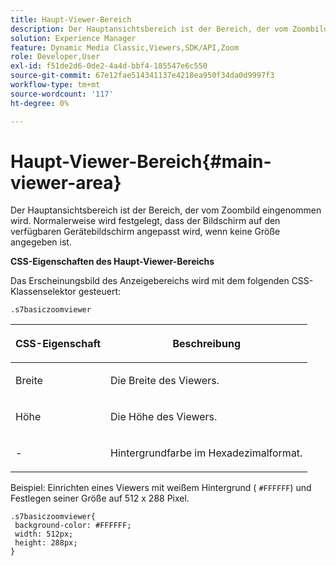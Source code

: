 ```yaml
---
title: Haupt-Viewer-Bereich
description: Der Hauptansichtsbereich ist der Bereich, der vom Zoombild eingenommen wird. Normalerweise wird festgelegt, dass der Bildschirm auf den verfügbaren Gerätebildschirm angepasst wird, wenn keine Größe angegeben ist.
solution: Experience Manager
feature: Dynamic Media Classic,Viewers,SDK/API,Zoom
role: Developer,User
exl-id: f51de2d6-0de2-4a4d-bbf4-185547e6c550
source-git-commit: 67e12fae514341137e4218ea950f34da0d9997f3
workflow-type: tm+mt
source-wordcount: '117'
ht-degree: 0%

---
```


# Haupt-Viewer-Bereich{#main-viewer-area}

Der Hauptansichtsbereich ist der Bereich, der vom Zoombild eingenommen wird. Normalerweise wird festgelegt, dass der Bildschirm auf den verfügbaren Gerätebildschirm angepasst wird, wenn keine Größe angegeben ist.

<!--<a id="section_061E550C1C1D4DB2BD663A898895B38C"></a>-->

**CSS-Eigenschaften des Haupt-Viewer-Bereichs**

Das Erscheinungsbild des Anzeigebereichs wird mit dem folgenden CSS-Klassenselektor gesteuert:

```
.s7basiczoomviewer
```

<table id="table_94EE3F5BBE4547C0B4943471CEE7EDE4"> 
 <thead> 
  <tr> 
   <th colname="col1" class="entry"> <p> CSS-Eigenschaft </p> </th> 
   <th colname="col2" class="entry"> <p>Beschreibung </p> </th> 
  </tr> 
 </thead>
 <tbody> 
  <tr> 
   <td colname="col1"> <p> <span class="codeph"> Breite </span> </p> </td> 
   <td colname="col2"> <p>Die Breite des Viewers. </p> </td> 
  </tr> 
  <tr> 
   <td colname="col1"> <p> <span class="codeph"> Höhe </span> </p> </td> 
   <td colname="col2"> <p>Die Höhe des Viewers. </p> </td> 
  </tr> 
  <tr> 
   <td colname="col1"> <p> <span class="codeph">-</span> </p> </td> 
   <td colname="col2"> <p> Hintergrundfarbe im Hexadezimalformat. </p> </td> 
  </tr> 
 </tbody> 
</table>

Beispiel: Einrichten eines Viewers mit weißem Hintergrund ( `#FFFFFF`) und Festlegen seiner Größe auf 512 x 288 Pixel.

```
.s7basiczoomviewer{ 
 background-color: #FFFFFF; 
 width: 512px; 
 height: 288px;  
}
```
